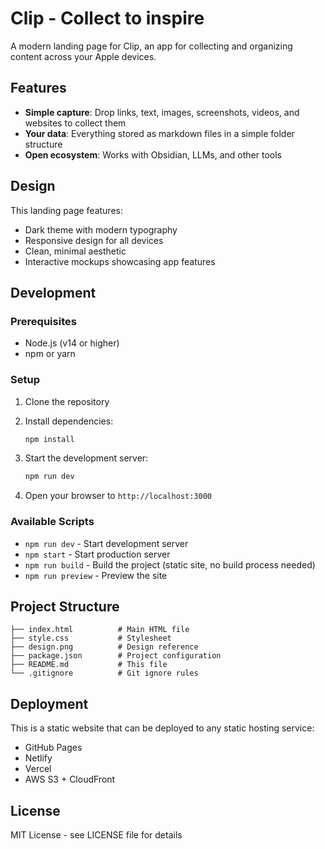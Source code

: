 # Clip - Collect to inspire

A modern landing page for Clip, an app for collecting and organizing content across your Apple devices.

## Features

- **Simple capture**: Drop links, text, images, screenshots, videos, and websites to collect them
- **Your data**: Everything stored as markdown files in a simple folder structure
- **Open ecosystem**: Works with Obsidian, LLMs, and other tools

## Design

This landing page features:
- Dark theme with modern typography
- Responsive design for all devices
- Clean, minimal aesthetic
- Interactive mockups showcasing app features

## Development

### Prerequisites

- Node.js (v14 or higher)
- npm or yarn

### Setup

1. Clone the repository
2. Install dependencies:
   ```bash
   npm install
   ```

3. Start the development server:
   ```bash
   npm run dev
   ```

4. Open your browser to `http://localhost:3000`

### Available Scripts

- `npm run dev` - Start development server
- `npm start` - Start production server
- `npm run build` - Build the project (static site, no build process needed)
- `npm run preview` - Preview the site

## Project Structure

```
├── index.html          # Main HTML file
├── style.css           # Stylesheet
├── design.png          # Design reference
├── package.json        # Project configuration
├── README.md           # This file
└── .gitignore          # Git ignore rules
```

## Deployment

This is a static website that can be deployed to any static hosting service:

- GitHub Pages
- Netlify
- Vercel
- AWS S3 + CloudFront

## License

MIT License - see LICENSE file for details